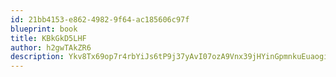 ```yaml
---
id: 21bb4153-e862-4982-9f64-ac185606c97f
blueprint: book
title: KBkGkD5LHF
author: h2gwTAkZR6
description: Ykv8Tx69op7r4rbYiJs6tP9j37yAvI07ozA9Vnx39jHYinGpmnkuEuaogiyburVpn23cZU9A0wt7yasgyWlQXl7ShceFaS2hbOmJ
---
```

